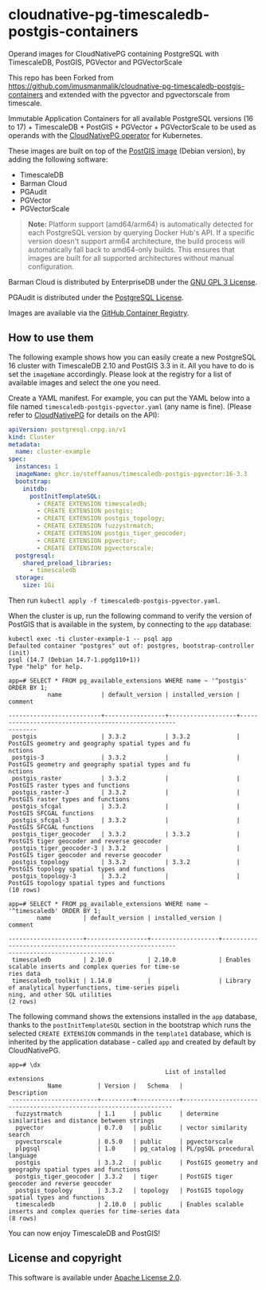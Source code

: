 # cloudnative-pg-timescaledb-postgis-containers

Operand images for CloudNativePG containing PostgreSQL with TimescaleDB, PostGIS, PGVector and PGVectorScale

This repo has been Forked from https://github.com/imusmanmalik/cloudnative-pg-timescaledb-postgis-containers and extended with the pgvector and pgvectorscale from timescale.


Immutable Application Containers for all available PostgreSQL versions (16 to 17) + TimescaleDB + PostGIS + PGVector + PGVectorScale to be used as operands
with the [CloudNativePG operator](https://cloudnative-pg.io) for Kubernetes.

These images are built on top of the [PostGIS image](https://hub.docker.com/r/postgis/postgis)
(Debian version), by adding the following software:

- TimescaleDB
- Barman Cloud
- PGAudit
- PGVector
- PGVectorScale

> **Note:** Platform support (amd64/arm64) is automatically detected for each PostgreSQL version by querying Docker Hub's API. If a specific version doesn't support arm64 architecture, the build process will automatically fall back to amd64-only builds. This ensures that images are built for all supported architectures without manual configuration.

Barman Cloud is distributed by EnterpriseDB under the
[GNU GPL 3 License](https://github.com/EnterpriseDB/barman/blob/master/LICENSE).

PGAudit is distributed under the
[PostgreSQL License](https://github.com/pgaudit/pgaudit/blob/master/LICENSE).

Images are available via the
[GitHub Container Registry](https://github.com/steffaanus/cloudnative-pg-timescaledb-postgis-pgvector-containers/pkgs/container/timescaledb-postgis-pgvector).

## How to use them

The following example shows how you can easily create a new PostgreSQL 16
cluster with TimescaleDB 2.10 and PostGIS 3.3 in it. All you have to do is set the `imageName`
accordingly. Please look at the registry for a list of available images
and select the one you need.

Create a YAML manifest. For example, you can put the YAML below into a file
named `timescaledb-postgis-pgvector.yaml` (any name is fine). (Please refer to
[CloudNativePG](https://cloudnative-pg.io/docs) for details on the API):

```yaml
apiVersion: postgresql.cnpg.io/v1
kind: Cluster
metadata:
  name: cluster-example
spec:
  instances: 1
  imageName: ghcr.io/steffaanus/timescaledb-postgis-pgvector:16-3.3
  bootstrap:
    initdb:
      postInitTemplateSQL:
        - CREATE EXTENSION timescaledb;
        - CREATE EXTENSION postgis;
        - CREATE EXTENSION postgis_topology;
        - CREATE EXTENSION fuzzystrmatch;
        - CREATE EXTENSION postgis_tiger_geocoder;
        - CREATE EXTENSION pgvector;
        - CREATE EXTENSION pgvectorscale;
  postgresql:
    shared_preload_libraries:
      - timescaledb
  storage:
    size: 1Gi
```

Then run `kubectl apply -f timescaledb-postgis-pgvector.yaml`.

When the cluster is up, run the following command to verify the version of
PostGIS that is available in the system, by connecting to the `app` database:

```console
kubectl exec -ti cluster-example-1 -- psql app
Defaulted container "postgres" out of: postgres, bootstrap-controller (init)
psql (14.7 (Debian 14.7-1.pgdg110+1))
Type "help" for help.

app=# SELECT * FROM pg_available_extensions WHERE name ~ '^postgis' ORDER BY 1;
           name           | default_version | installed_version |                          comment

--------------------------+-----------------+-------------------+----------------------------------------------------
--------
 postgis                  | 3.3.2           | 3.3.2             | PostGIS geometry and geography spatial types and fu
nctions
 postgis-3                | 3.3.2           |                   | PostGIS geometry and geography spatial types and fu
nctions
 postgis_raster           | 3.3.2           |                   | PostGIS raster types and functions
 postgis_raster-3         | 3.3.2           |                   | PostGIS raster types and functions
 postgis_sfcgal           | 3.3.2           |                   | PostGIS SFCGAL functions
 postgis_sfcgal-3         | 3.3.2           |                   | PostGIS SFCGAL functions
 postgis_tiger_geocoder   | 3.3.2           | 3.3.2             | PostGIS tiger geocoder and reverse geocoder
 postgis_tiger_geocoder-3 | 3.3.2           |                   | PostGIS tiger geocoder and reverse geocoder
 postgis_topology         | 3.3.2           | 3.3.2             | PostGIS topology spatial types and functions
 postgis_topology-3       | 3.3.2           |                   | PostGIS topology spatial types and functions
(10 rows)

app=# SELECT * FROM pg_available_extensions WHERE name ~ '^timescaledb' ORDER BY 1;
        name         | default_version | installed_version |                                        comment

---------------------+-----------------+-------------------+---------------------------------------------------------
------------------------------
 timescaledb         | 2.10.0          | 2.10.0            | Enables scalable inserts and complex queries for time-se
ries data
 timescaledb_toolkit | 1.14.0          |                   | Library of analytical hyperfunctions, time-series pipeli
ning, and other SQL utilities
(2 rows)
```

The following command shows the extensions installed in the `app` database,
thanks to the `postInitTemplateSQL` section in the bootstrap which runs the
selected `CREATE EXTENSION` commands in the `template1` database, which is
inherited by the application database - called `app` and created by default by
CloudNativePG.

```console
app=# \dx
                                            List of installed extensions
           Name          | Version |   Schema   |                            Description
 ------------------------+---------+------------+-------------------------------------------------------------------
  fuzzystrmatch          | 1.1     | public     | determine similarities and distance between strings
  pgvector               | 0.7.0   | public     | vector similarity search
  pgvectorscale          | 0.5.0   | public     | pgvectorscale
  plpgsql                | 1.0     | pg_catalog | PL/pgSQL procedural language
  postgis                | 3.3.2   | public     | PostGIS geometry and geography spatial types and functions
  postgis_tiger_geocoder | 3.3.2   | tiger      | PostGIS tiger geocoder and reverse geocoder
  postgis_topology       | 3.3.2   | topology   | PostGIS topology spatial types and functions
  timescaledb            | 2.10.0  | public     | Enables scalable inserts and complex queries for time-series data
(8 rows)
```

You can now enjoy TimescaleDB and PostGIS!

## License and copyright

This software is available under [Apache License 2.0](LICENSE).
